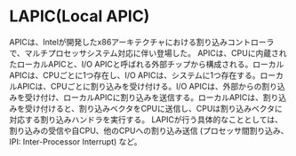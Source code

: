 # LAPIC(Local APIC)
APICは、Intelが開発したx86アーキテクチャにおける割り込みコントローラで、マルチプロセッサシステム対応に伴い登場した。
APICは、CPUに内蔵されたローカルAPICと、I/O APICと呼ばれる外部チップから構成される。ローカルAPICは、CPUごとに1つ存在し、I/O APICは、システムに1つ存在する。ローカルAPICは、CPUごとに割り込みを受け付ける。I/O APICは、外部からの割り込みを受け付け、ローカルAPICに割り込みを送信する。ローカルAPICは、割り込みを受け付けると、割り込みベクタをCPUに送信し、CPUは割り込みベクタに対応する割り込みハンドラを実行する。
LAPICが行う具体的なこととしては、割り込みの受信や自CPU、他のCPUへの割り込み送信 (プロセッサ間割り込み、IPI: Inter-Processor Interrupt) など。
